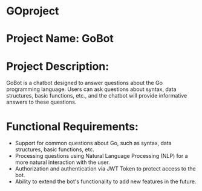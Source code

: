 # GOproject
# Project Name: GoBot


# Project Description: 
 GoBot is a chatbot designed to answer questions about the Go programming language. Users can ask questions about syntax, data structures, basic functions, etc., and the chatbot 
 will provide informative answers to these questions.


# Functional Requirements:

- Support for common questions about Go, such as syntax, data structures, basic functions, etc.
- Processing questions using Natural Language Processing (NLP) for a more natural interaction with the user.
- Authorization and authentication via JWT Token to protect access to the bot.
- Ability to extend the bot's functionality to add new features in the future.
